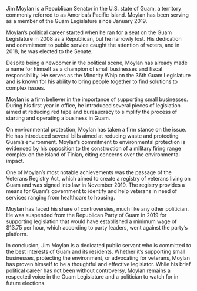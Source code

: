 Jim Moylan is a Republican Senator in the U.S. state of Guam, a territory commonly referred to as America’s Pacific Island. Moylan has been serving as a member of the Guam Legislature since January 2019.

Moylan’s political career started when he ran for a seat on the Guam Legislature in 2008 as a Republican, but he narrowly lost. His dedication and commitment to public service caught the attention of voters, and in 2018, he was elected to the Senate.

Despite being a newcomer in the political scene, Moylan has already made a name for himself as a champion of small businesses and fiscal responsibility. He serves as the Minority Whip on the 36th Guam Legislature and is known for his ability to bring people together to find solutions to complex issues.

Moylan is a firm believer in the importance of supporting small businesses. During his first year in office, he introduced several pieces of legislation aimed at reducing red tape and bureaucracy to simplify the process of starting and operating a business in Guam.

On environmental protection, Moylan has taken a firm stance on the issue. He has introduced several bills aimed at reducing waste and protecting Guam’s environment. Moylan’s commitment to environmental protection is evidenced by his opposition to the construction of a military firing range complex on the island of Tinian, citing concerns over the environmental impact.

One of Moylan’s most notable achievements was the passage of the Veterans Registry Act, which aimed to create a registry of veterans living on Guam and was signed into law in November 2019. The registry provides a means for Guam’s government to identify and help veterans in need of services ranging from healthcare to housing.

Moylan has faced his share of controversies, much like any other politician. He was suspended from the Republican Party of Guam in 2019 for supporting legislation that would have established a minimum wage of $13.75 per hour, which according to party leaders, went against the party’s platform.

In conclusion, Jim Moylan is a dedicated public servant who is committed to the best interests of Guam and its residents. Whether it’s supporting small businesses, protecting the environment, or advocating for veterans, Moylan has proven himself to be a thoughtful and effective legislator. While his brief political career has not been without controversy, Moylan remains a respected voice in the Guam Legislature and a politician to watch for in future elections.
